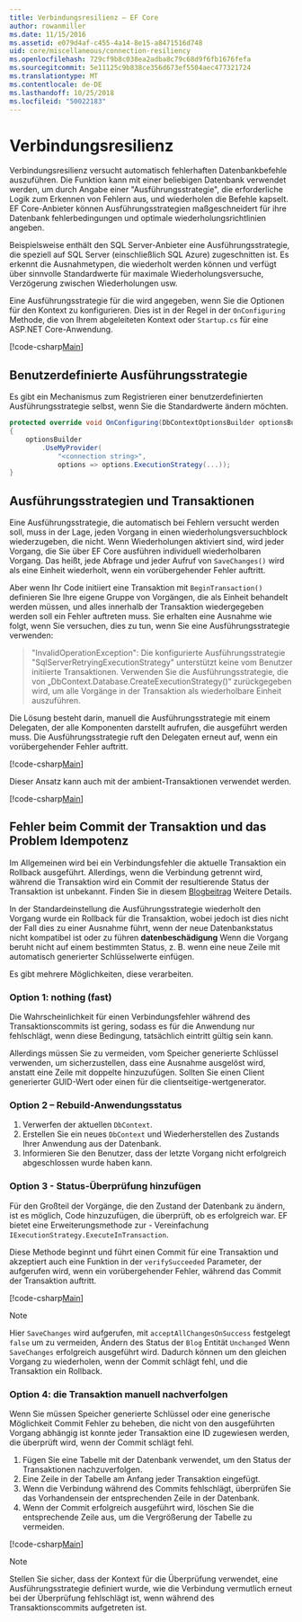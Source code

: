 ```yaml
---
title: Verbindungsresilienz – EF Core
author: rowanmiller
ms.date: 11/15/2016
ms.assetid: e079d4af-c455-4a14-8e15-a8471516d748
uid: core/miscellaneous/connection-resiliency
ms.openlocfilehash: 729cf9b8c038ea2adba8c79c68d9f6fb1676fefa
ms.sourcegitcommit: 5e11125c9b838ce356d673ef5504aec477321724
ms.translationtype: MT
ms.contentlocale: de-DE
ms.lasthandoff: 10/25/2018
ms.locfileid: "50022183"
---
```

# <a name="connection-resiliency"></a>Verbindungsresilienz

Verbindungsresilienz versucht automatisch fehlerhaften Datenbankbefehle auszuführen. Die Funktion kann mit einer beliebigen Datenbank verwendet werden, um durch Angabe einer "Ausführungsstrategie", die erforderliche Logik zum Erkennen von Fehlern aus, und wiederholen die Befehle kapselt. EF Core-Anbieter können Ausführungsstrategien maßgeschneidert für ihre Datenbank fehlerbedingungen und optimale wiederholungsrichtlinien angeben.

Beispielsweise enthält den SQL Server-Anbieter eine Ausführungsstrategie, die speziell auf SQL Server (einschließlich SQL Azure) zugeschnitten ist. Es erkennt die Ausnahmetypen, die wiederholt werden können und verfügt über sinnvolle Standardwerte für maximale Wiederholungsversuche, Verzögerung zwischen Wiederholungen usw.

Eine Ausführungsstrategie für die wird angegeben, wenn Sie die Optionen für den Kontext zu konfigurieren. Dies ist in der Regel in der `OnConfiguring` Methode, die von Ihrem abgeleiteten Kontext oder `Startup.cs` für eine ASP.NET Core-Anwendung.

[!code-csharp[Main](../../../samples/core/Miscellaneous/ConnectionResiliency/Program.cs#OnConfiguring)]

## <a name="custom-execution-strategy"></a>Benutzerdefinierte Ausführungsstrategie

Es gibt ein Mechanismus zum Registrieren einer benutzerdefinierten Ausführungsstrategie selbst, wenn Sie die Standardwerte ändern möchten.

``` csharp
protected override void OnConfiguring(DbContextOptionsBuilder optionsBuilder)
{
    optionsBuilder
        .UseMyProvider(
            "<connection string>",
            options => options.ExecutionStrategy(...));
}
```

## <a name="execution-strategies-and-transactions"></a>Ausführungsstrategien und Transaktionen

Eine Ausführungsstrategie, die automatisch bei Fehlern versucht werden soll, muss in der Lage, jeden Vorgang in einen wiederholungsversuchblock wiederzugeben, die nicht. Wenn Wiederholungen aktiviert sind, wird jeder Vorgang, die Sie über EF Core ausführen individuell wiederholbaren Vorgang. Das heißt, jede Abfrage und jeder Aufruf von `SaveChanges()` wird als eine Einheit wiederholt, wenn ein vorübergehender Fehler auftritt.

Aber wenn Ihr Code initiiert eine Transaktion mit `BeginTransaction()` definieren Sie Ihre eigene Gruppe von Vorgängen, die als Einheit behandelt werden müssen, und alles innerhalb der Transaktion wiedergegeben werden soll ein Fehler auftreten muss. Sie erhalten eine Ausnahme wie folgt, wenn Sie versuchen, dies zu tun, wenn Sie eine Ausführungsstrategie verwenden:

> "InvalidOperationException": Die konfigurierte Ausführungsstrategie "SqlServerRetryingExecutionStrategy" unterstützt keine vom Benutzer initiierte Transaktionen. Verwenden Sie die Ausführungsstrategie, die von „DbContext.Database.CreateExecutionStrategy()“ zurückgegeben wird, um alle Vorgänge in der Transaktion als wiederholbare Einheit auszuführen.

Die Lösung besteht darin, manuell die Ausführungsstrategie mit einem Delegaten, der alle Komponenten darstellt aufrufen, die ausgeführt werden muss. Die Ausführungsstrategie ruft den Delegaten erneut auf, wenn ein vorübergehender Fehler auftritt.

[!code-csharp[Main](../../../samples/core/Miscellaneous/ConnectionResiliency/Program.cs#ManualTransaction)]

Dieser Ansatz kann auch mit der ambient-Transaktionen verwendet werden.

[!code-csharp[Main](../../../samples/core/Miscellaneous/ConnectionResiliency/Program.cs#AmbientTransaction)]

## <a name="transaction-commit-failure-and-the-idempotency-issue"></a>Fehler beim Commit der Transaktion und das Problem Idempotenz

Im Allgemeinen wird bei ein Verbindungsfehler die aktuelle Transaktion ein Rollback ausgeführt. Allerdings, wenn die Verbindung getrennt wird, während die Transaktion wird ein Commit der resultierende Status der Transaktion ist unbekannt. Finden Sie in diesem [Blogbeitrag](https://blogs.msdn.com/b/adonet/archive/2013/03/11/sql-database-connectivity-and-the-idempotency-issue.aspx) Weitere Details.

In der Standardeinstellung die Ausführungsstrategie wiederholt den Vorgang wurde ein Rollback für die Transaktion, wobei jedoch ist dies nicht der Fall dies zu einer Ausnahme führt, wenn der neue Datenbankstatus nicht kompatibel ist oder zu führen **datenbeschädigung** Wenn die Vorgang beruht nicht auf einem bestimmten Status, z. B. wenn eine neue Zeile mit automatisch generierter Schlüsselwerte einfügen.

Es gibt mehrere Möglichkeiten, diese verarbeiten.

### <a name="option-1---do-almost-nothing"></a>Option 1: nothing (fast)

Die Wahrscheinlichkeit für einen Verbindungsfehler während des Transaktionscommits ist gering, sodass es für die Anwendung nur fehlschlägt, wenn diese Bedingung, tatsächlich eintritt gültig sein kann.

Allerdings müssen Sie zu vermeiden, vom Speicher generierte Schlüssel verwenden, um sicherzustellen, dass eine Ausnahme ausgelöst wird, anstatt eine Zeile mit doppelte hinzuzufügen. Sollten Sie einen Client generierter GUID-Wert oder einen für die clientseitige-wertgenerator.

### <a name="option-2---rebuild-application-state"></a>Option 2 – Rebuild-Anwendungsstatus

1. Verwerfen der aktuellen `DbContext`.
2. Erstellen Sie ein neues `DbContext` und Wiederherstellen des Zustands Ihrer Anwendung aus der Datenbank.
3. Informieren Sie den Benutzer, dass der letzte Vorgang nicht erfolgreich abgeschlossen wurde haben kann.

### <a name="option-3---add-state-verification"></a>Option 3 - Status-Überprüfung hinzufügen

Für den Großteil der Vorgänge, die den Zustand der Datenbank zu ändern, ist es möglich, Code hinzuzufügen, die überprüft, ob es erfolgreich war. EF bietet eine Erweiterungsmethode zur - Vereinfachung `IExecutionStrategy.ExecuteInTransaction`.

Diese Methode beginnt und führt einen Commit für eine Transaktion und akzeptiert auch eine Funktion in der `verifySucceeded` Parameter, der aufgerufen wird, wenn ein vorübergehender Fehler, während das Commit der Transaktion auftritt.

[!code-csharp[Main](../../../samples/core/Miscellaneous/ConnectionResiliency/Program.cs#Verification)]

> [!NOTE]
> Hier `SaveChanges` wird aufgerufen, mit `acceptAllChangesOnSuccess` festgelegt `false` um zu vermeiden, Ändern des Status der `Blog` Entität `Unchanged` Wenn `SaveChanges` erfolgreich ausgeführt wird. Dadurch können um den gleichen Vorgang zu wiederholen, wenn der Commit schlägt fehl, und die Transaktion ein Rollback.

### <a name="option-4---manually-track-the-transaction"></a>Option 4: die Transaktion manuell nachverfolgen

Wenn Sie müssen Speicher generierte Schlüssel oder eine generische Möglichkeit Commit Fehler zu beheben, die nicht von den ausgeführten Vorgang abhängig ist konnte jeder Transaktion eine ID zugewiesen werden, die überprüft wird, wenn der Commit schlägt fehl.

1. Fügen Sie eine Tabelle mit der Datenbank verwendet, um den Status der Transaktionen nachzuverfolgen.
2. Eine Zeile in der Tabelle am Anfang jeder Transaktion eingefügt.
3. Wenn die Verbindung während des Commits fehlschlägt, überprüfen Sie das Vorhandensein der entsprechenden Zeile in der Datenbank.
4. Wenn der Commit erfolgreich ausgeführt wird, löschen Sie die entsprechende Zeile aus, um die Vergrößerung der Tabelle zu vermeiden.

[!code-csharp[Main](../../../samples/core/Miscellaneous/ConnectionResiliency/Program.cs#Tracking)]

> [!NOTE]
> Stellen Sie sicher, dass der Kontext für die Überprüfung verwendet, eine Ausführungsstrategie definiert wurde, wie die Verbindung vermutlich erneut bei der Überprüfung fehlschlägt ist, wenn während des Transaktionscommits aufgetreten ist.
